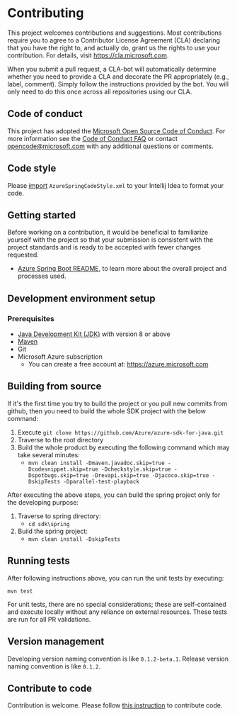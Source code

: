 # Contributing

This project welcomes contributions and suggestions. Most contributions require you to agree to a Contributor License
Agreement (CLA) declaring that you have the right to, and actually do, grant us the rights to use your contribution. For
details, visit https://cla.microsoft.com.

When you submit a pull request, a CLA-bot will automatically determine whether you need to provide a CLA and decorate
the PR appropriately (e.g., label, comment). Simply follow the instructions provided by the bot. You will only need to
do this once across all repositories using our CLA.

## Code of conduct

This project has adopted the [Microsoft Open Source Code of Conduct](https://opensource.microsoft.com/codeofconduct/).
For more information see the [Code of Conduct FAQ](https://opensource.microsoft.com/codeofconduct/faq/) or contact
[opencode@microsoft.com](mailto:opencode@microsoft.com) with any additional questions or comments.

## Code style

Please [import](https://www.jetbrains.com/help/idea/copying-code-style-settings.html) `AzureSpringCodeStyle.xml` to your Intellij Idea to format your code.

## Getting started

Before working on a contribution, it would be beneficial to familiarize yourself with the project so that your
submission is consistent with the project standards and is ready to be accepted with fewer changes requested. 

- [Azure Spring Boot README](https://github.com/Azure/azure-sdk-for-java/blob/main/sdk/spring/README.md), to learn more about the overall project and processes used.

## Development environment setup

### Prerequisites

- [Java Development Kit (JDK)][jdk_link] with version 8 or above
- [Maven][maven]
- Git
- Microsoft Azure subscription
    - You can create a free account at: https://azure.microsoft.com

## Building from source

If it's the first time you try to build the project or you pull new commits from github, then you need to build the whole SDK project with the below command:
1. Execute `git clone https://github.com/Azure/azure-sdk-for-java.git`
1. Traverse to the root directory
1. Build the whole product by executing the following command which may take several minutes:
    * `mvn clean install -Dmaven.javadoc.skip=true -Dcodesnippet.skip=true -Dcheckstyle.skip=true -Dspotbugs.skip=true -Drevapi.skip=true -Djacoco.skip=true -DskipTests -Dparallel-test-playback`

After executing the above steps, you can build the spring project only for the developing purpose:
1. Traverse to spring directory:
    * `cd sdk\spring`
1. Build the spring project:
    * `mvn clean install -DskipTests`


## Running tests

After following instructions above, you can run the
unit tests by executing: 
```shell
mvn test
```

For unit tests, there are no special considerations; these are self-contained and execute locally without any reliance
on external resources. These tests are run for all PR validations.


## Version management
Developing version naming convention is like `0.1.2-beta.1`. Release version naming convention is like `0.1.2`. 

## Contribute to code
Contribution is welcome. Please follow
[this instruction](https://github.com/Azure/azure-sdk-for-java/blob/main/CONTRIBUTING.md) to contribute code.

<!-- Links -->
[maven]: https://maven.apache.org/
[jdk_link]: https://docs.microsoft.com/java/azure/jdk/?view=azure-java-stable